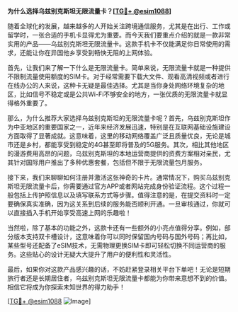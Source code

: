 **为什么选择乌兹别克斯坦无限流量卡？[[TG💪+ @esim1088](https://t.me/s/esim1088)]**

随着全球化的发展，越来越多的人开始关注跨境通信服务，尤其是在出行、工作或留学时，一张合适的手机卡显得尤为重要。而今天我们要重点介绍的就是一款非常实用的产品——乌兹别克斯坦无限流量卡。这款手机卡不仅能满足你日常使用的需求，还能让你在异国他乡享受到畅快无阻的上网体验。

首先，让我们来了解一下什么是无限流量卡。简单来说，无限流量卡就是一种提供不限制流量使用额度的SIM卡。对于经常需要下载大文件、观看高清视频或者进行在线办公的人来说，这种卡无疑是最佳选择。尤其是当你身处网络环境复杂的地区，比如信号不稳定或是公共Wi-Fi不够安全的地方，一张优质的无限流量卡就显得格外重要了。

那么，为什么推荐大家选择乌兹别克斯坦的无限流量卡呢？首先，乌兹别克斯坦作为中亚地区的重要国家之一，近年来经济发展迅速，特别是在互联网基础设施建设方面取得了显著成就。这意味着，这里的移动网络覆盖广泛且质量优良，无论是城市还是乡村，都能享受到稳定的4G甚至即将普及的5G服务。其次，相比其他地区的漫游费用高昂的问题，乌兹别克斯坦的本地运营商提供的资费方案相对亲民，尤其针对国际用户推出了多种优惠套餐，包括但不限于无限流量包月服务。

接下来，我们来聊聊如何注册并激活这张神奇的卡片。通常情况下，购买乌兹别克斯坦无限流量卡后，你需要通过官方APP或者网站完成身份验证流程。这个过程一般包括上传护照信息以及填写联系方式等步骤。值得注意的是，在提交资料时一定要确保真实准确，因为这关系到后续的服务能否顺利开通。一旦审核通过，你就可以直接插入手机开始享受高速上网的乐趣啦！

当然啦，除了基本的功能之外，这款卡还有一些额外的小亮点值得分享。例如，部分版本支持双卡槽设计，这意味着你可以同时保留国内号码与国外号码；再比如，某些型号还配备了eSIM技术，无需物理更换SIM卡即可轻松切换不同运营商的服务。这些贴心的设计无疑大大提升了用户的便利性和灵活性。

最后，如果你对这款产品感兴趣的话，不妨赶紧登录相关平台下单吧！无论是短期旅行者还是长期居住者，乌兹别克斯坦无限流量卡都能为你带来意想不到的价值。相信它将成为你探索未知世界的得力助手！

[[TG💪+ @esim1088](https://t.me/s/esim1088) ![Image](https://i.postimg.cc/4NQfJmqS/Snipaste-2025-05-13-00-14-12.png)]